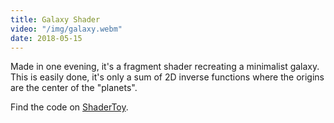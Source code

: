 ```yaml
---
title: Galaxy Shader
video: "/img/galaxy.webm"
date: 2018-05-15
---
```

Made in one evening, it's a fragment shader recreating a minimalist galaxy.
This is easily done, it's only a sum of 2D inverse functions where the origins are the center of the "planets".

Find the code on [ShaderToy](https://www.shadertoy.com/view/4ddfzs).
